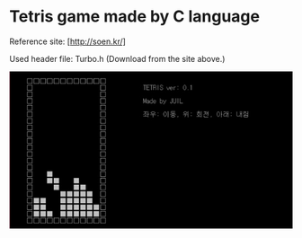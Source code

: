 # Tetris game made by C language


Reference site: [http://soen.kr/]


Used header file: Turbo.h (Download from the site above.)

![figure](./tetrisfigure.png)
